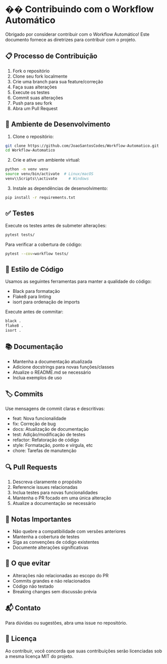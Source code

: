 # �� Contribuindo com o Workflow Automático

Obrigado por considerar contribuir com o Workflow Automático! Este documento fornece as diretrizes para contribuir com o projeto.

## 📋 Processo de Contribuição

1. Fork o repositório
2. Clone seu fork localmente
3. Crie uma branch para sua feature/correção
4. Faça suas alterações
5. Execute os testes
6. Commit suas alterações
7. Push para seu fork
8. Abra um Pull Request

## 🔧 Ambiente de Desenvolvimento

1. Clone o repositório:
```bash
git clone https://github.com/JoaoSantosCodes/Workflow-Automatico.git
cd Workflow-Automatico
```

2. Crie e ative um ambiente virtual:
```bash
python -m venv venv
source venv/bin/activate  # Linux/macOS
venv\\Scripts\\activate     # Windows
```

3. Instale as dependências de desenvolvimento:
```bash
pip install -r requirements.txt
```

## ✅ Testes

Execute os testes antes de submeter alterações:

```bash
pytest tests/
```

Para verificar a cobertura de código:

```bash
pytest --cov=workflow tests/
```

## 📝 Estilo de Código

Usamos as seguintes ferramentas para manter a qualidade do código:

- Black para formatação
- Flake8 para linting
- isort para ordenação de imports

Execute antes de commitar:

```bash
black .
flake8 .
isort .
```

## 📚 Documentação

- Mantenha a documentação atualizada
- Adicione docstrings para novas funções/classes
- Atualize o README.md se necessário
- Inclua exemplos de uso

## 🏷️ Commits

Use mensagens de commit claras e descritivas:

- feat: Nova funcionalidade
- fix: Correção de bug
- docs: Atualização de documentação
- test: Adição/modificação de testes
- refactor: Refatoração de código
- style: Formatação, ponto e vírgula, etc
- chore: Tarefas de manutenção

## 🔍 Pull Requests

1. Descreva claramente o propósito
2. Referencie issues relacionadas
3. Inclua testes para novas funcionalidades
4. Mantenha o PR focado em uma única alteração
5. Atualize a documentação se necessário

## 📌 Notas Importantes

- Não quebre a compatibilidade com versões anteriores
- Mantenha a cobertura de testes
- Siga as convenções de código existentes
- Documente alterações significativas

## 🚫 O que evitar

- Alterações não relacionadas ao escopo do PR
- Commits grandes e não relacionados
- Código não testado
- Breaking changes sem discussão prévia

## 📬 Contato

Para dúvidas ou sugestões, abra uma issue no repositório.

## 📄 Licença

Ao contribuir, você concorda que suas contribuições serão licenciadas sob a mesma licença MIT do projeto. 